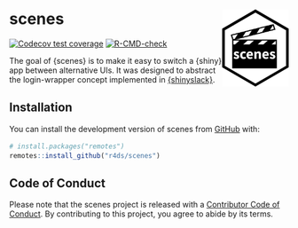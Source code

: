 
<!-- README.md is generated from README.Rmd. Please edit that file -->

# scenes <img src="man/figures/logo.png" align="right" height="139" />

<!-- badges: start -->

[![Codecov test
coverage](https://codecov.io/gh/r4ds/scenes/branch/main/graph/badge.svg)](https://app.codecov.io/gh/r4ds/scenes?branch=main)
[![R-CMD-check](https://github.com/r4ds/scenes/actions/workflows/R-CMD-check.yaml/badge.svg)](https://github.com/r4ds/scenes/actions/workflows/R-CMD-check.yaml)
<!-- badges: end -->

The goal of {scenes} is to make it easy to switch a {shiny} app between
alternative UIs. It was designed to abstract the login-wrapper concept
implemented in [{shinyslack}](https://github.com/r4ds/shinyslack).

## Installation

You can install the development version of scenes from
[GitHub](https://github.com/) with:

``` r
# install.packages("remotes")
remotes::install_github("r4ds/scenes")
```

## Code of Conduct

Please note that the scenes project is released with a [Contributor Code
of
Conduct](https://contributor-covenant.org/version/2/1/CODE_OF_CONDUCT.html).
By contributing to this project, you agree to abide by its terms.
